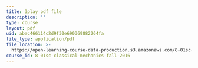 ```yaml
---
title: 3play pdf file
description: ''
type: course
layout: pdf
uid: abac466114c2d9f30e690369882264fa
file_type: application/pdf
file_location: >-
  https://open-learning-course-data-production.s3.amazonaws.com/8-01sc-classical-mechanics-fall-2016/abac466114c2d9f30e690369882264fa_YGR5_Hf9dDg.pdf
course_id: 8-01sc-classical-mechanics-fall-2016
---
```

